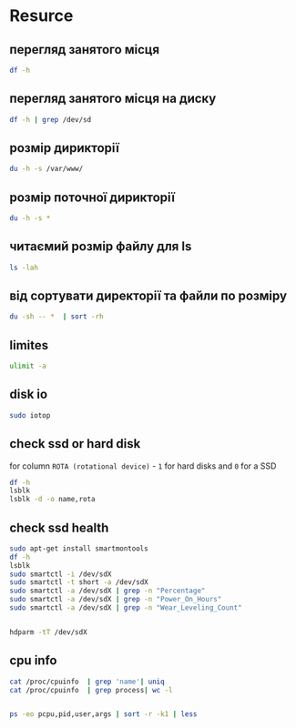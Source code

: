 # Resurce

## перегляд занятого місця

```sh
df -h
```

## перегляд занятого місця на диску

```sh
df -h | grep /dev/sd
```

## розмір дирикторії

```sh
du -h -s /var/www/
```

## розмір поточної дирикторії

```sh
du -h -s *
```

## читаємий розмір файлу для ls

```sh
ls -lah
```

## від сортувати директорії та файли по розміру

```sh
du -sh -- *  | sort -rh
```

## limites

```sh
ulimit -a
```


## disk io

```sh
sudo iotop
```

## check ssd or hard disk

for column `ROTA (rotational device)` - `1` for hard disks and `0` for a SSD
```sh
df -h
lsblk
lsblk -d -o name,rota
```

## check ssd health

```sh
sudo apt-get install smartmontools
df -h
lsblk
sudo smartctl -i /dev/sdX
sudo smartctl -t short -a /dev/sdX
sudo smartctl -a /dev/sdX | grep -n "Percentage"
sudo smartctl -a /dev/sdX | grep -n "Power_On_Hours"
sudo smartctl -a /dev/sdX | grep -n "Wear_Leveling_Count"


hdparm -tT /dev/sdX
```

## cpu info

```sh
cat /proc/cpuinfo  | grep 'name'| uniq
cat /proc/cpuinfo  | grep process| wc -l


ps -eo pcpu,pid,user,args | sort -r -k1 | less
```
